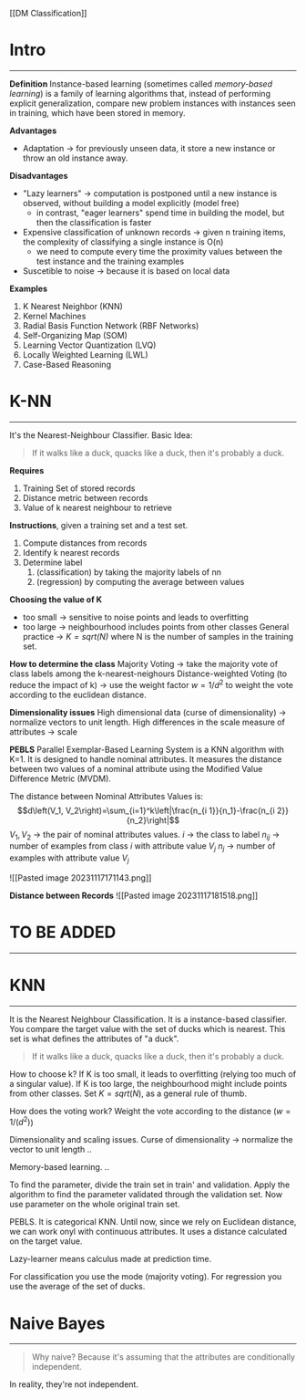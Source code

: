 [[DM Classification]]

# Intro
---
**Definition**
Instance-based learning (sometimes called *memory-based learning*) is a family of learning algorithms that, instead of performing explicit generalization, compare new problem instances with instances seen in training, which have been stored in memory.

**Advantages**
- Adaptation -> for previously unseen data, it store a new instance or throw an old instance away.

**Disadvantages**
- "Lazy learners" -> computation is postponed until a new instance is observed, without building a model explicitly (model free)
	- in contrast, "eager learners" spend time in building the model, but then the classification is faster
- Expensive classification of unknown records -> given n training items, the complexity of classifying a single instance is O(n)
	- we need to compute every time the proximity values between the test instance and the training examples
- Suscetible to noise -> because it is based on local data

**Examples**
1. K Nearest Neighbor (KNN)
2. Kernel Machines
3. Radial Basis Function Network (RBF Networks)
4. Self-Organizing Map (SOM)
5. Learning Vector Quantization (LVQ)
6. Locally Weighted Learning (LWL)
7. Case-Based Reasoning

# K-NN
---
It's the Nearest-Neighbour Classifier.
Basic Idea:
> If it walks like a duck, quacks like a duck, then it's probably a duck.

**Requires**
1. Training Set of stored records
2. Distance metric between records
3. Value of k nearest neighbour to retrieve

**Instructions**, given a training set and a test set.
1. Compute distances from records
2. Identify k nearest records
3. Determine label
	1. (classification) by taking the majority labels of nn
	2. (regression) by computing the average between values

**Choosing the value of K**
- too small -> sensitive to noise points and leads to overfitting
- too large -> neighbourhood includes points from other classes
General practice ->  *$K=sqrt(N)$* where N is the number of samples in the training set.

**How to determine the class**
Majority Voting
-> take the majority vote of class labels among the k-nearest-neighours
Distance-weighted Voting (to reduce the impact of k)
-> use the weight factor $w=1/d^2$ to weight the vote according to the euclidean distance.

**Dimensionality issues**
High dimensional data (curse of dimensionality) -> normalize vectors to unit length.
High differences in the scale measure of attributes -> scale

**PEBLS**
Parallel Exemplar-Based Learning System is a KNN algorithm with K=1.
It is designed to handle nominal attributes.
It measures the distance between two values of a nominal attribute using the Modified Value Difference Metric (MVDM).

The distance between Nominal Attributes Values is: $$d\left(V_1, V_2\right)=\sum_{i=1}^k\left|\frac{n_{i 1}}{n_1}-\frac{n_{i 2}}{n_2}\right|$$$V_1,V_2$ -> the pair of nominal attributes values.
$i$ -> the class to label 
$n_{ij}$ -> number of examples from class $i$ with attribute value $V_j$
$n_j$ -> number of examples with attribute value $V_j$

![[Pasted image 20231117171143.png]]

**Distance between Records**
![[Pasted image 20231117181518.png]]


# TO BE ADDED
---

# KNN
---
It is the Nearest Neighbour Classification.
It is a instance-based classifier.
You compare the target value with the set of ducks which is nearest. This set is what defines the attributes of "a duck".
> If it walks like a duck, quacks like a duck, then it's probably a duck.

How to choose k?
If K is too small, it leads to overfitting (relying too much of a singular value).
If K is too large, the neighbourhood might include points from other classes.
Set $K=sqrt(N)$, as a general rule of thumb.

How does the voting work?
Weight the vote according to the distance ($w = 1/(d^2)$)

Dimensionality and scaling issues.
Curse of dimensionality -> normalize the vector to unit length
..


Memory-based learning.
..

To find the parameter, divide the train set in train' and validation. Apply the algorithm to find the parameter validated through the validation set. Now use parameter on the whole original train set.

PEBLS.
It is categorical KNN.
Until now, since we rely on Euclidean distance, we can work onyl with continuous attributes.
It uses a distance calculated on the target value.

Lazy-learner means calculus made at prediction time.

For classification you use the mode (majority voting).
For regression you use the average of the set of ducks.


# Naive Bayes
---
> Why naive? Because it's assuming that the attributes are conditionally independent.

In reality, they're not independent.


